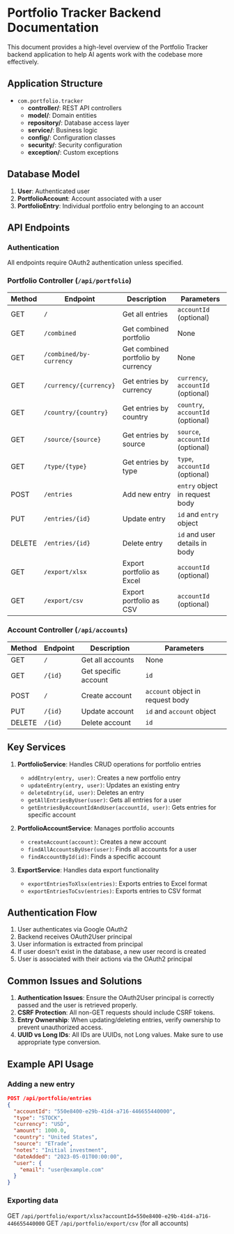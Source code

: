 # Portfolio Tracker Backend Documentation

This document provides a high-level overview of the Portfolio Tracker backend application to help AI agents work with the codebase more effectively.

## Application Structure

- `com.portfolio.tracker`
  - **controller/**: REST API controllers
  - **model/**: Domain entities
  - **repository/**: Database access layer
  - **service/**: Business logic
  - **config/**: Configuration classes
  - **security/**: Security configuration
  - **exception/**: Custom exceptions

## Database Model

1. **User**: Authenticated user
2. **PortfolioAccount**: Account associated with a user
3. **PortfolioEntry**: Individual portfolio entry belonging to an account

## API Endpoints

### Authentication

All endpoints require OAuth2 authentication unless specified.

### Portfolio Controller (`/api/portfolio`)

| Method | Endpoint                 | Description                           | Parameters                        |
|--------|--------------------------|---------------------------------------|------------------------------------|
| GET    | `/`                      | Get all entries                       | `accountId` (optional)             |
| GET    | `/combined`              | Get combined portfolio                | None                               |
| GET    | `/combined/by-currency`  | Get combined portfolio by currency    | None                               |
| GET    | `/currency/{currency}`   | Get entries by currency               | `currency`, `accountId` (optional) |
| GET    | `/country/{country}`     | Get entries by country                | `country`, `accountId` (optional)  |
| GET    | `/source/{source}`       | Get entries by source                 | `source`, `accountId` (optional)   |
| GET    | `/type/{type}`           | Get entries by type                   | `type`, `accountId` (optional)     |
| POST   | `/entries`               | Add new entry                         | `entry` object in request body     |
| PUT    | `/entries/{id}`          | Update entry                          | `id` and `entry` object            |
| DELETE | `/entries/{id}`          | Delete entry                          | `id` and user details in body      |
| GET    | `/export/xlsx`           | Export portfolio as Excel             | `accountId` (optional)             |
| GET    | `/export/csv`            | Export portfolio as CSV               | `accountId` (optional)             |

### Account Controller (`/api/accounts`)

| Method | Endpoint                 | Description                           | Parameters                        |
|--------|--------------------------|---------------------------------------|------------------------------------|
| GET    | `/`                      | Get all accounts                      | None                               |
| GET    | `/{id}`                  | Get specific account                  | `id`                               |
| POST   | `/`                      | Create account                        | `account` object in request body   |
| PUT    | `/{id}`                  | Update account                        | `id` and `account` object          |
| DELETE | `/{id}`                  | Delete account                        | `id`                               |

## Key Services

1. **PortfolioService**: Handles CRUD operations for portfolio entries
   - `addEntry(entry, user)`: Creates a new portfolio entry
   - `updateEntry(entry, user)`: Updates an existing entry
   - `deleteEntry(id, user)`: Deletes an entry
   - `getAllEntriesByUser(user)`: Gets all entries for a user
   - `getEntriesByAccountIdAndUser(accountId, user)`: Gets entries for specific account

2. **PortfolioAccountService**: Manages portfolio accounts
   - `createAccount(account)`: Creates a new account
   - `findAllAccountsByUser(user)`: Finds all accounts for a user
   - `findAccountById(id)`: Finds a specific account

3. **ExportService**: Handles data export functionality
   - `exportEntriesToXlsx(entries)`: Exports entries to Excel format
   - `exportEntriesToCsv(entries)`: Exports entries to CSV format

## Authentication Flow

1. User authenticates via Google OAuth2
2. Backend receives OAuth2User principal
3. User information is extracted from principal
4. If user doesn't exist in the database, a new user record is created
5. User is associated with their actions via the OAuth2 principal

## Common Issues and Solutions

1. **Authentication Issues**: Ensure the OAuth2User principal is correctly passed and the user is retrieved properly.
2. **CSRF Protection**: All non-GET requests should include CSRF tokens.
3. **Entry Ownership**: When updating/deleting entries, verify ownership to prevent unauthorized access.
4. **UUID vs Long IDs**: All IDs are UUIDs, not Long values. Make sure to use appropriate type conversion.

## Example API Usage

### Adding a new entry
```json
POST /api/portfolio/entries
{
  "accountId": "550e8400-e29b-41d4-a716-446655440000",
  "type": "STOCK",
  "currency": "USD",
  "amount": 1000.0,
  "country": "United States",
  "source": "ETrade",
  "notes": "Initial investment",
  "dateAdded": "2023-05-01T00:00:00",
  "user": {
    "email": "user@example.com"
  }
}
```

### Exporting data
GET `/api/portfolio/export/xlsx?accountId=550e8400-e29b-41d4-a716-446655440000`
GET `/api/portfolio/export/csv` (for all accounts)
